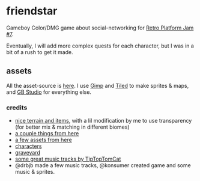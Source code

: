 # friendstar

Gameboy Color/DMG game about social-networking for [Retro Platform Jam #7](https://itch.io/jam/retro-platform-jam-7).

Eventually, I will add more complex quests for each character, but I was in a bit of a rush to get it made.

## assets

All the asset-source is [here](assets/src). I use [Gimp](https://www.gimp.org/) and [Tiled](https://www.mapeditor.org/) to make sprites & maps, and [GB Studio](https://www.gbstudio.dev/) for everything else.


### credits

- [nice terrain and items](https://sodacoma.itch.io/awakening-complete-tileset), with a lil modification by me to use transparency (for better mix & matching in different biomes)
- [a couple things from here](https://github.com/DeerTears/GB-Studio-Community-Assets)
- [a few assets from here](https://docs.google.com/spreadsheets/d/1d2F5hSEMt6nkacw-qVnYlT3IPHqmCCaLFhRboC5xxc0/edit?gid=0#gid=0)
- [characters](https://wintonson.itch.io/gb-studio-sprites)
- [graveyard](https://angrysnail.itch.io/pixel-art-graveyard-tileset)
- [some great music tracks by TipTopTomCat](https://tiptoptomcat.itch.io/8-bit-gameboy-songs-gb-studio)
- @drbjb made a few music tracks, @konsumer created game and some music & sprites.

